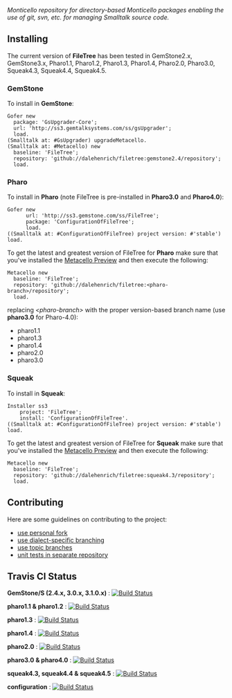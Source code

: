 *Monticello repository for directory-based Monticello packages enabling the use of git, svn, etc. for 
managing Smalltalk source code.*


## Installing

The current version of **FileTree** has been tested in 
GemStone2.x, GemStone3.x, 
Pharo1.1, Pharo1.2, Pharo1.3, Pharo1.4, Pharo2.0, Pharo3.0,
Squeak4.3, Squeak4.4, Squeak4.5.

### GemStone
To install in **GemStone**:

```Smalltalk
Gofer new
  package: 'GsUpgrader-Core';
  url: 'http://ss3.gemtalksystems.com/ss/gsUpgrader';
  load.
(Smalltalk at: #GsUpgrader) upgradeMetacello.
(Smalltalk at: #Metacello) new
  baseline: 'FileTree';
  repository: 'github://dalehenrich/filetree:gemstone2.4/repository';
  load.
```

### Pharo
To install in **Pharo** (note FileTree is pre-installed in **Pharo3.0** and **Pharo4.0**):

```Smalltalk
Gofer new
      url: 'http://ss3.gemstone.com/ss/FileTree';
      package: 'ConfigurationOfFileTree';
      load.
((Smalltalk at: #ConfigurationOfFileTree) project version: #'stable') load.
```

To get the latest and greatest version of FileTree for **Pharo** make sure that you've installed the [Metacello Preview](https://github.com/dalehenrich/metacello-work#install-preview-version) and then execute the following:

```Smalltalk
Metacello new
  baseline: 'FileTree';
  repository: 'github://dalehenrich/filetree:<pharo-branch>/repository';
  load.
```

replacing *\<pharo-branch\>* with the proper version-based branch name (use **pharo3.0** for Pharo-4.0):

* pharo1.1
* pharo1.3
* pharo1.4
* pharo2.0
* pharo3.0

### Squeak
To install in **Squeak**:

```Smalltalk
Installer ss3
    project: 'FileTree';
    install: 'ConfigurationOfFileTree'.
((Smalltalk at: #ConfigurationOfFileTree) project version: #'stable') load.
```

To get the latest and greatest version of FileTree for **Squeak** make sure that you've installed the [Metacello Preview](https://github.com/dalehenrich/metacello-work#install-preview-version) and then execute the following:

```Smalltalk
Metacello new
  baseline: 'FileTree';
  repository: 'github://dalehenrich/filetree:squeak4.3/repository';
  load.
```

## Contributing

Here are some guidelines on contributing to the project:

 * [use personal fork](https://github.com/dalehenrich/filetree/tree/master/doc/Contribute.md#forkme)
 * [use dialect-specific branching](https://github.com/dalehenrich/filetree/tree/master/doc/Contribute.md#branching)
 * [use topic branches](https://github.com/dalehenrich/filetree/tree/master/doc/Contribute.md#topicbranches)
 * [unit tests in separate repository](https://github.com/dalehenrich/filetree/tree/master/doc/Contribute.md#tests)

## Travis CI Status

**GemStone/S (2.4.x, 3.0.x, 3.1.0.x)** : [![Build Status](https://travis-ci.org/dalehenrich/filetree.png?branch=gemstone2.4)](http://travis-ci.org/dalehenrich/filetree) 

**pharo1.1 & pharo1.2** : [![Build Status](https://travis-ci.org/dalehenrich/filetree.png?branch=pharo1.1)](http://travis-ci.org/dalehenrich/filetree) 

**pharo1.3** : [![Build Status](https://travis-ci.org/dalehenrich/filetree.png?branch=pharo1.3)](http://travis-ci.org/dalehenrich/filetree) 

**pharo1.4** : [![Build Status](https://travis-ci.org/dalehenrich/filetree.png?branch=pharo1.4)](http://travis-ci.org/dalehenrich/filetree)

**pharo2.0** : [![Build Status](https://travis-ci.org/dalehenrich/filetree.png?branch=pharo2.0)](http://travis-ci.org/dalehenrich/filetree)

**pharo3.0 & pharo4.0** : [![Build Status](https://travis-ci.org/dalehenrich/filetree.png?branch=pharo3.0)](http://travis-ci.org/dalehenrich/filetree)

**squeak4.3, squeak4.4 & squeak4.5** : [![Build Status](https://travis-ci.org/dalehenrich/filetree.png?branch=squeak4.3)](http://travis-ci.org/dalehenrich/filetree) 

**configuration** : [![Build Status](https://travis-ci.org/dalehenrich/filetree.png?branch=configuration)](http://travis-ci.org/dalehenrich/filetree)

